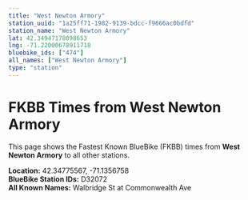 ```yaml
---
title: "West Newton Armory"
station_uuid: "1a25ff71-1982-9139-bdcc-f9666ac0bdfd"
station_name: "West Newton Armory"
lat: 42.34947178098653
lng: -71.22000678911718
bluebike_ids: ["474"]
all_names: ["West Newton Armory"]
type: "station"
---
```


# FKBB Times from West Newton Armory

This page shows the Fastest Known BlueBike (FKBB) times from **West Newton Armory** to all other stations.

**Location:** 42.34775567, -71.1356758  
**BlueBike Station IDs:** D32072  
**All Known Names:** Walbridge St at Commonwealth Ave

